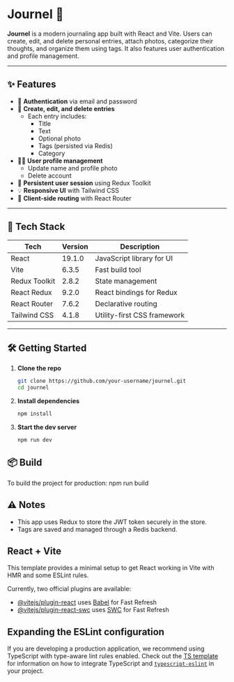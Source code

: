 # Journel 📝

**Journel** is a modern journaling app built with React and Vite. Users can create, edit, and delete personal entries, attach photos, categorize their thoughts, and organize them using tags. It also features user authentication and profile management.

---

## ✨ Features

- 🔐 **Authentication** via email and password
- 📝 **Create, edit, and delete entries**
  - Each entry includes:
    - Title
    - Text
    - Optional photo
    - Tags (persisted via Redis)
    - Category
- 🧑‍💼 **User profile management**
  - Update name and profile photo
  - Delete account
- 📌 **Persistent user session** using Redux Toolkit
- 💡 **Responsive UI** with Tailwind CSS
- 🧭 **Client-side routing** with React Router

---

## 🚀 Tech Stack

| Tech              | Version   | Description                         |
|-------------------|-----------|-------------------------------------|
| React             | 19.1.0    | JavaScript library for UI           |
| Vite              | 6.3.5     | Fast build tool                     |
| Redux Toolkit     | 2.8.2     | State management                    |
| React Redux       | 9.2.0     | React bindings for Redux            |
| React Router      | 7.6.2     | Declarative routing                 |
| Tailwind CSS      | 4.1.8     | Utility-first CSS framework         |

---

## 🛠️ Getting Started

1. **Clone the repo**
   ```bash
   git clone https://github.com/your-username/journel.git
   cd journel
2. **Install dependencies**
   ```bash
   npm install
3. **Start the dev server**
   ```bash
   npm run dev

## 📦 Build
To build the project for production:
  npm run build


## ⚠️ Notes
- This app uses Redux to store the JWT token securely in the store.
- Tags are saved and managed through a Redis backend.



## React + Vite

This template provides a minimal setup to get React working in Vite with HMR and some ESLint rules.

Currently, two official plugins are available:

- [@vitejs/plugin-react](https://github.com/vitejs/vite-plugin-react/blob/main/packages/plugin-react) uses [Babel](https://babeljs.io/) for Fast Refresh
- [@vitejs/plugin-react-swc](https://github.com/vitejs/vite-plugin-react/blob/main/packages/plugin-react-swc) uses [SWC](https://swc.rs/) for Fast Refresh

## Expanding the ESLint configuration

If you are developing a production application, we recommend using TypeScript with type-aware lint rules enabled. Check out the [TS template](https://github.com/vitejs/vite/tree/main/packages/create-vite/template-react-ts) for information on how to integrate TypeScript and [`typescript-eslint`](https://typescript-eslint.io) in your project.

